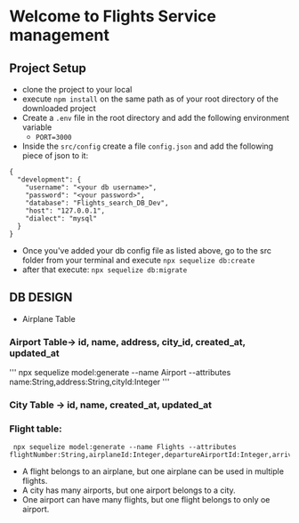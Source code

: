 # Welcome to Flights Service management

## Project Setup
- clone the project to your local
- execute `npm install` on the same path as of your root directory of the downloaded project
- Create a `.env` file in the root directory and add the following environment variable
   - `PORT=3000`
- Inside the `src/config` create a file `config.json` and add the following piece of json to it:
```
{
  "development": {
    "username": "<your db username>",
    "password": "<your password>",
    "database": "Flights_search_DB_Dev",
    "host": "127.0.0.1",
    "dialect": "mysql"
  }
}
```

- Once you've added your db config file as listed above, go to the src folder from your terminal and execute `npx sequelize db:create`
- after that execute: `npx sequelize db:migrate`



## DB DESIGN
 - Airplane Table

 ### Airport Table-> id, name, address, city_id, created_at, updated_at
 '''
 npx sequelize model:generate --name Airport --attributes name:String,address:String,cityId:Integer
 '''
 ### City Table -> id, name, created_at, updated_at

 ### Flight table:
 ```
  npx sequelize model:generate --name Flights --attributes flightNumber:String,airplaneId:Integer,departureAirportId:Integer,arrivalAirportId:Integer,arrivalTime:Date,departureTime:Date,price:Integer,boardingGate:String,totalSeats:Integer
 ```

 - A flight belongs to an airplane, but one airplane can be used in multiple flights.
 - A city has many airports, but one airport belongs to a city.
 - One airport can have many flights, but one flight belongs to only oe airport.



